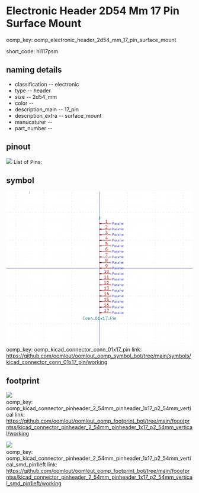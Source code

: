 # Electronic Header 2D54 Mm 17 Pin Surface Mount
oomp_key: oomp_electronic_header_2d54_mm_17_pin_surface_mount  

short_code: hi117psm
## naming details
* classification -- electronic
* type -- header
* size -- 2d54_mm
* color -- 
* description_main -- 17_pin
* description_extra -- surface_mount
* manucaturer -- 
* part_number -- 
## pinout
![](working_pinout_600.png)
List of Pins:

## symbol

![](symbol/0/working/working_600.png)  
oomp_key: oomp_kicad_connector_conn_01x17_pin
link: https://github.com/oomlout/oomlout_oomp_symbol_bot/tree/main/symbols/kicad_connector_conn_01x17_pin/working


## footprint

![](footprint/0/working/working_600.png)  
oomp_key: oomp_kicad_connector_pinheader_2_54mm_pinheader_1x17_p2_54mm_vertical
link: https://github.com/oomlout/oomlout_oomp_footprint_bot/tree/main/foootprntss/kicad_connector_pinheader_2_54mm_pinheader_1x17_p2_54mm_vertical/working

![](footprint/0/working/working_600.png)  
oomp_key: oomp_kicad_connector_pinheader_2_54mm_pinheader_1x17_p2_54mm_vertical_smd_pin1left
link: https://github.com/oomlout/oomlout_oomp_footprint_bot/tree/main/foootprntss/kicad_connector_pinheader_2_54mm_pinheader_1x17_p2_54mm_vertical_smd_pin1left/working
